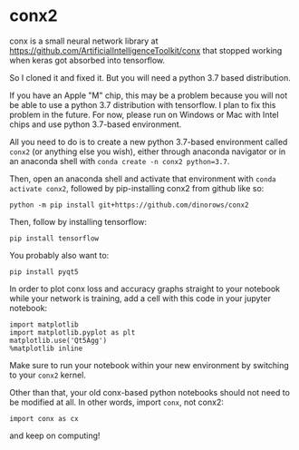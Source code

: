 # conx2
conx is a small neural network library at https://github.com/ArtificialIntelligenceToolkit/conx that stopped working when keras got absorbed into tensorflow. 

So I cloned it and fixed it. But you will need a python 3.7 based distribution.

If you have an Apple "M" chip, this may be a problem because you will not be able to use a python 3.7 distribution with tensorflow. I plan to fix this problem in the future. For now, please run on Windows or Mac with Intel chips and use python 3.7-based environment.

All you need to do is to create a new python 3.7-based environment called `conx2` (or anything else you wish), either through anaconda navigator or in an anaconda shell with `conda create -n conx2 python=3.7`. 

Then, open an anaconda shell and activate that environment with `conda activate conx2`, followed by pip-installing conx2 from github like so:
```
python -m pip install git+https://github.com/dinorows/conx2
```

Then, follow by installing tensorflow:
```
pip install tensorflow
```

You probably also want to:
```
pip install pyqt5
```

In order to plot conx loss and accuracy graphs straight to your notebook while your network is training, add a cell with this code in your jupyter notebook:
```
import matplotlib
import matplotlib.pyplot as plt
matplotlib.use('Qt5Agg')
%matplotlib inline
```

Make sure to run your notebook within your new environment by switching to your `conx2` kernel.

Other than that, your old conx-based python notebooks should not need to be modified at all. In other words, import `conx`, not conx2:
```
import conx as cx
```

and keep on computing!
